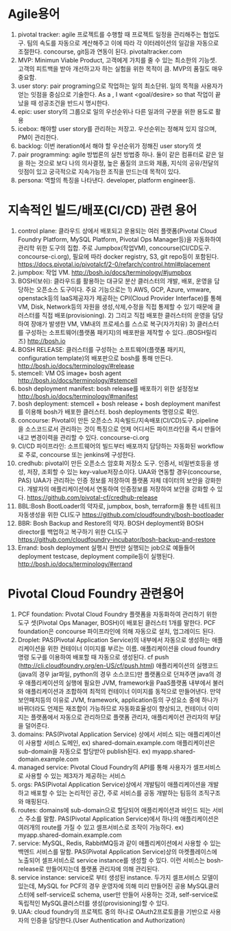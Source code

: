 # Agile용어

1. pivotal tracker: agile 프로젝트를 수행할 때 프로젝트 일정을 관리해주는 협업도구. 팀의 속도를 자동으로 계산해주고 이에 따라 각 이터레이션의 일감을 자동으로 조절한다. concourse, git등과 연동이 된다. pivotaltracker.com
2. MVP: Minimun Viable Product,  고객에게 가치를 줄 수 있는 최소한의 기능셋. 고객의 피트백을 받아 개선하고자 하는 실험을 위한 목적이 큼. MVP의 품질도 매우 중요함. 
3. user story: pair programing으로 작업하는 일의 최소단위. 일의 목적을 사용자가 얻는 잇점을 중심으로 기술한다. As a <role>, I want <goal/desire> so that <benefit>  작업이 끝났을 때 성공조건을 반드시 명시한다. 
4. epic: user story의 그룹으로 일의 우선순위나 다른 일과의 구분을 위한 용도로 활용
5. icebox: 해야할 user story를 관리하는 저장고. 우선순위는 정해져 있지 않으며, PM이 관리한다.
6. backlog: 이번 iteration에서 해야 할 우선순위가 정해진 user story의 셋
7. pair programming: agile 방법론의 실천 방법중 하나. 둘이 같은 컴퓨터로 같은 일을 하는 것으로 보다 나의 의사결정, 높은 품질의 코드와 제품, 지식의 공유/전달의 잇점이 있고 궁극적으로 지속가능한 조직을 만드는데 목적이 있다.
8. persona: 역할의 특징을 나타낸다. developer, platform engineer등.


# 지속적인 빌드/배포(CI/CD) 관련 용어
1. control plane:  클라우드 상에서 배포되고 운용되는 여러 플랫폼(Pivotal Cloud Foundry Platform, MySQL Platform, Pivotal Ops Manager등)을 자동화하여 관리학 위한 도구의 집합. 주로 Jumpbox(작업VM), concourse(CI/CD도구. concourse-ci.org), 필요에 따라 docker registry, S3, git repo등이 포함된다.
https://docs.pivotal.io/pivotalcf/2-0/refarch/control.html#placement
2. jumpbox: 작업 VM. http://bosh.io/docs/terminology/#jumpbox
3. BOSH(보쉬): 클라우드를 활용하는 대규모 분산 클러스터의 개발, 배포, 운영을 담당하는 오픈소스 도구이다. 주요 기능으로는 1) AWS, GCP, Azure, vmware, openstack등의  IaaS제공자가 제공하는 CPI(Cloud Provider Interface)를 통해 VM, Disk, Network등의 자원을 생성,삭제,수정을 직접 통제할 수 있기 때문에  클러스터를 직접 배포(provisioning). 2) 그리고 직접 배포한 클러스터의 운영을 담당하여 장애가 발생한 VM, VM내의 프로세스를 스스로 복구(자가치유) 3) 클러스터를 구성하는 소프트웨어(플랫폼 패키지)의 배포판을  제작할 수 있다..(BOSH릴리즈) 
http://bosh.io
4. BOSH RELEASE: 클러스터를 구성하는 소프트웨어(플랫폼 패키지, configuration template)의 배포판으로 bosh를 통해 만든다. http://bosh.io/docs/terminology/#release
5. stemcell: VM OS image+ bosh agent http://bosh.io/docs/terminology/#stemcell
6. bosh deployment manifest: bosh release를 배포하기 위한 설정정보  http://bosh.io/docs/terminology/#manifest
7. bosh deployment: stemcell + bosh release + bosh deployment manifest를 이용해 bosh가 배포한 클러스터. bosh deployments 명령으로 확인.
8. concourse: Pivotal이 만든 오픈소스 지속빌드/지속배포(CI/CD)도구.  pipeline을 소스코드로서 관리하는 것이 특징으로 언제 어디서든 파이프라인을 즉시 만들어내고 변경이력을 관리할 수 있다. concourse-ci.org
9. CI/CD 파이프라인: 소프트웨어의 빌드부터 배포까지 담당하는 자동화된 workflow로 주로, concourse 또는 jenkins에 구성한다.
10. credhub: pivotal이 만든 오픈소스 암호화 저장소 도구. 인증서, 비밀번호등을 생성, 저장, 조회할 수 있는 key-value저장소이다. UAA와 연동할 경우(concourse, PAS) UAA가 관리하는 인증 정보를 저장하여 플랫폼 자체 데이터의 보안을 강화한다. 개발자의 애플리케이션에서 연동하여 인증정보를 저장하여 보안을 강화할 수 있다.  https://github.com/pivotal-cf/credhub-release
11. BBL:Bosh BootLoader의 약자로,  jumpbox, bosh, terraform을 통한 네트워크 자동생성을 위한  CLI도구 https://github.com/cloudfoundry/bosh-bootloader
12. BBR: Bosh Backup and Restore의 약자. BOSH deployment와 BOSH director를 백업하고 복구하기 위한 CLI도구 https://github.com/cloudfoundry-incubator/bosh-backup-and-restore
13. Errand: bosh deployment 실행시 한번만 실행되는 job으로 예들들어 deployment testcase, deployment compile등이 실행된다. http://bosh.io/docs/terminology/#errand


# Pivotal Cloud Foundry 관련용어

1. PCF foundation: Pivotal Cloud Foundry 플랫폼을 자동화하여 관리하기 위한 도구 셋(Pivotal Ops Manager, BOSH)이 배포된 클러스터 1개를 말한다. PCF foundation은 concourse 파이프라인에 의해 자동으로 설치, 업그레이드 된다.
2.  Droplet: PAS(Pivotal Application Service)의 내부에서 자동으로 생성하는 애플리케이션을 위한 컨테이너 이미지를 부르는 이름.  애플리케이션을 cloud foundry 명령 도구를 이용하여 배포할 때 자동으로 생성된다. cf push (http://cli.cloudfoundry.org/en-US/cf/push.html)
애플리케이션의 실행코드(java의 경우 jar파일, python의 경우 소스코드)만 플랫폼으로 던져주면 java의 경우 애플리케이션의 실행에 필요한 JVM, framework을 PaaS플랫폼 내부에서 불러와 애플리케이션과 조합하여 최적의 컨테이너 이미지를 동적으로 만들어낸다. 만약 보안패치등의 이유로 JVM, framework, application등의 구성요소 중에 하나가 바뀌더라도 언제든 재조합이 가능하므로 자동화효율성이 향상되고, 컨테이너 이미지는 플랫폼에서 자동으로 관리하므로 플랫폼 관리자, 애플리케이션 관리자의 부담을 덜어준다. 
3. domains: PAS(Pivotal Application Service) 상에서 서비스 되는 애플리케이션이 사용할 서비스 도메인, ex)  shared-domain.example.com
애플리케이션은 sub-domain을 자동으로 할당받아 publish된다. ex) myapp.shared-domain.example.com
4. managed service:  Pivotal Cloud Foundry의 API를 통해 사용자가 셀프서비스로 사용할 수 있는  제3자가 제공하는 서비스
5. orgs: PAS(Pivotal Application Service)상에서 개발팀이 애플리케이션을 개발하고 배포할 수 있는 논리적인 공간, 주로 서비스를 공동 개발하는 팀등의 조직구조와 매핑된다.
6. routes: domains에 sub-domain으로 할당되어 애플리케이션과 바인드 되는 서비스 주소를 말함. PAS(Pivotal Application Service)에서 하나의 애플리케이션은 여러개의 route를 가질 수 있고 셀프서비스로 조작이 가능하다.  ex) myapp.shared-domain.example.com
7. service: MySQL, Redis, RabbitMQ등과 같이 애플리케이션에서 사용할 수 있는 백엔드 서비스를 말함. PAS(Pivotal Application Service)상의 마켓플레이스에 노출되어 셀프서비스로 service instance를 생성할 수 있다. 이런 서비스는 bosh-release로 만들어지는데 플랫폼 관리자에 의해 관리된다.
8. service instance: service로 부터 생성된 instance. 두가지 셀프서비스 모델이 있는데,  MySQL for PCF의 경우 운영자에 의해 미리 만들어진 공용 MySQL클러스터에 self-service로 schema, user만 만들어 사용하는 것과, self-service로 독립적인 MySQL클러스터를 생성(provisioning)할 수 있다.
9. UAA: cloud foundry의 프로젝트 중의 하나로 OAuth2프로토콜을 기반으로 사용자의 인증을 담당한다.(User Authentication and Authorization)

